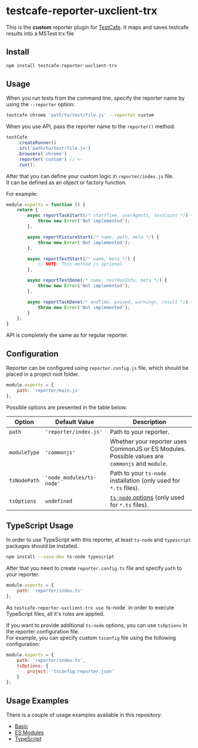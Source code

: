 # testcafe-reporter-uxclient-trx


This is the **custom** reporter plugin for [TestCafe](http://devexpress.github.io/testcafe).
It maps and saves testcafe results into a MSTest trx file

## Install

```sh
npm install testcafe-reporter-uxclient-trx
```

## Usage

When you run tests from the command line, specify the reporter name by using the `--reporter` option:

```sh
testcafe chrome 'path/to/test/file.js' --reporter custom
```


When you use API, pass the reporter name to the `reporter()` method:

```js
testCafe
    .createRunner()
    .src('path/to/test/file.js')
    .browsers('chrome')
    .reporter('custom') // <-
    .run();
```


After that you can define your custom logic in `reporter/index.js` file.  
It can be defined as an object or factory function.

For example:

```js
module.exports = function () {
    return {
        async reportTaskStart(/* startTime, userAgents, testCount */) {
            throw new Error('Not implemented');
        },

        async reportFixtureStart(/* name, path, meta */) {
            throw new Error('Not implemented');
        },

        async reportTestStart(/* name, meta */) {
            // NOTE: This method is optional.
        },

        async reportTestDone(/* name, testRunInfo, meta */) {
            throw new Error('Not implemented');
        },

        async reportTaskDone(/* endTime, passed, warnings, result */) {
            throw new Error('Not implemented');
        }
    };
}
```

API is completely the same as for regular reporter.

## Configuration

Reporter can be configured using `reporter.config.js` file, which should be placed in a project root folder.

```js
module.exports = {
    path: 'reporter/main.js'
};
```

Possible options are presented in the table below.

| Option       | Default Value            | Description                                                                                                           |
| ------------ | ------------------------ | --------------------------------------------------------------------------------------------------------------------- |
| `path`       | `'reporter/index.js'`    | Path to your reporter.                                                                                                |
| `moduleType` | `'commonjs'`             | Whether your reporter uses CommonJS or ES Modules. Possible values are `commonjs` and `module`.                       |
| `tsNodePath` | `'node_modules/ts-node'` | Path to your `ts-node` installation (only used for `*.ts` files).                                                     |
| `tsOptions`  | `undefined`              | [`ts-node` options](https://github.com/TypeStrong/ts-node#cli-and-programmatic-options) (only used for `*.ts` files). |

## TypeScript Usage

In order to use TypeScript with this reporter, at least `ts-node` and `typescript` packages should be installed.  

```sh
npm install --save-dev ts-node typescript
```

After that you need to create `reporter.config.ts` file and specify `path` to your reporter.
```js
module.exports = {
    path: 'reporter/index.ts'
};
```

As `testcafe-reporter-uxclient-trx use `ts-node` in order to execute TypeScript files, all it's rules are applied.

If you want to provide additional `ts-node` options, you can use `tsOptions` in the reporter configuration file.  
For example, you can specify custom `tsconfig` file using the following configuration:

```js
module.exports = {
    path: 'reporter/index.ts',
    tsOptions: {
        project: 'tsconfig.reporter.json'
    }
};
```

## Usage Examples

There is a couple of usage examples available in this repository:

* [Basic](examples/basic)
* [ES Modules](examples/es-modules)
* [TypeScript](examples/typescript)
